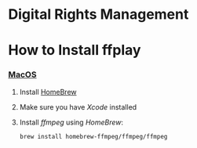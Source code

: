 # Digital Rights Management

# How to Install ffplay
### [MacOS](https://steemit.com/mac/@manero666/how-to-install-ffmpeg-on-mac-osx-with-ffplay)

1. Install [HomeBrew](https://brew.sh)

2. Make sure you have _Xcode_ installed

3. Install _ffmpeg_ using _HomeBrew_:
    ```
    brew install homebrew-ffmpeg/ffmpeg/ffmpeg
    ```
